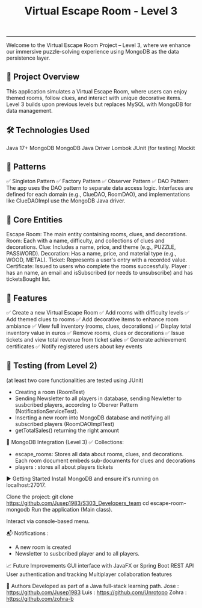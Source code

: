 
<p align="center"><h1 align="center">Virtual Escape Room - Level 3</h1></p>

<br>

---

Welcome to the Virtual Escape Room Project – Level 3, where we enhance our immersive puzzle-solving experience using MongoDB as the data persistence layer.

## 📌 Project Overview
This application simulates a Virtual Escape Room, where users can enjoy themed rooms, follow clues, and interact with unique decorative items. Level 3 builds upon previous levels but replaces MySQL with MongoDB for data management.

## 🛠️ Technologies Used
Java 17+
MongoDB
MongoDB Java Driver
Lombok
JUnit (for testing)
Mockit

## 👾 Patterns
✅ Singleton Pattern
✅ Factory Pattern
✅ Observer Pattern
✅ DAO Pattern: The app uses the DAO pattern to separate data access logic. Interfaces are defined for each domain (e.g., ClueDAO, RoomDAO), and implementations like ClueDAOImpl use the MongoDB Java driver.


## 🧱 Core Entities
Escape Room: The main entity containing rooms, clues, and decorations.
Room: Each with a name, difficulty, and collections of clues and decorations.
Clue: Includes a name, price, and theme (e.g., PUZZLE, PASSWORD).
Decoration: Has a name, price, and material type (e.g., WOOD, METAL).
Ticket: Represents a user's entry with a recorded value.
Certificate: Issued to users who complete the rooms successfully.
Player : has an name, an email and isSubscribed (or needs to unsubscribe) and has ticketsBought list.

## 🧩 Features
✅ Create a new Virtual Escape Room
✅ Add rooms with difficulty levels
✅ Add themed clues to rooms
✅ Add decorative items to enhance room ambiance
✅ View full inventory (rooms, clues, decorations)
✅ Display total inventory value in euros
✅ Remove rooms, clues or decorations
✅ Issue tickets and view total revenue from ticket sales
✅ Generate achievement certificates
✅ Notify registered users about key events


## 🧪 Testing (from Level 2) 
(at least two core functionalities are tested using JUnit)
- Creating a room (RoomTest)
- Sending Newsletter to all players in database, sending Newletter to susbcribed players, according to Oberver Pattern (NotificationServiceTest).
- Inserting a new room into MongoDB database and notifying all subscribed players (RoomDAOImplTest)
- getTotalSales() returning the right amount


💾 MongoDB Integration (Level 3)
✅ Collections:
- escape_rooms: Stores all data about rooms, clues, and decorations. Each room document embeds sub-documents for clues and decorations
- players : stores all about players tickets



▶️ Getting Started
Install MongoDB and ensure it's running on localhost:27017.

Clone the project:
git clone https://github.com/Jusep1983/S303_Developers_team
cd escape-room-mongodb
Run the application (Main class).

Interact via console-based menu.

📬 Notifications : 
- A new room is created
- Newsletter to susbcribed player and to all players.

📈 Future Improvements
GUI interface with JavaFX or Spring Boot REST API
User authentication and tracking
Multiplayer collaboration features

🧠 Authors
Developed as part of a Java full-stack learning path.
Jose : https://github.com/Jusep1983
Luis : https://github.com/Unrotopo
Zohra : https://github.com/zohra-b

